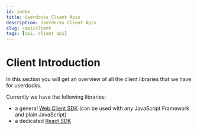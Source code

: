 ```yaml
---
id: index
title: Userdocks Client Apis
description: Userdocks Client Apis
slug: /api/client
tags: [api, client api]
---
```


# Client Introduction

In this section you will get an overview of all the client libraries that we have for userdocks.

Currently we have the following libraries:

* a general [Web Client SDK](/api/client/web-client-ask) (can be used with any JavaScript Framework and plain JavaScript)
* a dedicated [React SDK](/api/client/react-sdk)